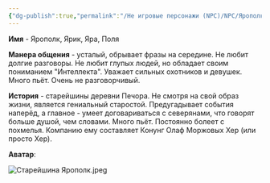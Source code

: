 ```yaml
---
{"dg-publish":true,"permalink":"/Не игровые персонажи (NPC)/NPC/Ярополк/","noteIcon":"","created":"2025-09-07T13:19:34.553+03:00","updated":"2025-09-07T15:03:10.788+03:00"}
---
```




**Имя** - Ярополк, Ярик, Яра, Поля

**Манера общения** - усталый, обрывает фразы на середине. Не любит долгие разговоры. Не любит глупых людей, но обладает своим пониманием "Интеллекта". Уважает сильных охотников и девушек. Много пьёт. Очень не разговорчивый. 

**История** - старейшины деревни Печора. Не смотря на свой образ жизни, является гениальный старостой. Предугадывает события наперёд, а главное - умеет договариваться с северянами, что говорят больше душой, чем словами. Много пьёт. Постоянно болеет с похмелья. Компанию ему составляет Конунг Олаф Моржовых Хер (или просто Хер). 

**Аватар**:

![Старейшина Ярополк.jpeg](/img/user/system/img/NPC/%D0%A1%D0%B5%D0%B2%D0%B5%D1%80%D0%BD%D1%8B%D0%B5%20%D0%B7%D0%B5%D0%BC%D0%BB%D0%B8/%D0%9F%D0%B5%D1%87%D0%BE%D1%80%D0%B0/%D0%A1%D1%82%D0%B0%D1%80%D0%B5%D0%B9%D1%88%D0%B8%D0%BD%D0%B0%20%D0%AF%D1%80%D0%BE%D0%BF%D0%BE%D0%BB%D0%BA.jpeg)